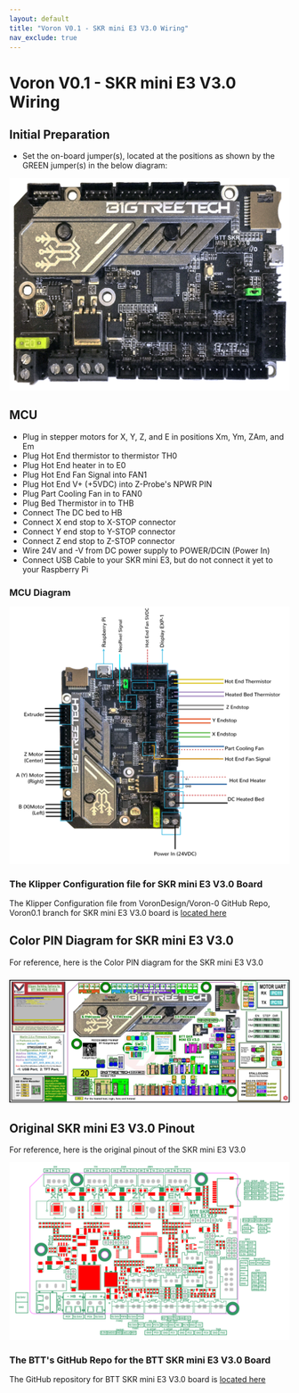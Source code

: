 ```yaml
---
layout: default
title: "Voron V0.1 - SKR mini E3 V3.0 Wiring"
nav_exclude: true
---
```


# Voron V0.1 - SKR mini E3 V3.0 Wiring

## Initial Preparation

* Set the on-board jumper(s), located at the positions as shown by the GREEN jumper(s) in the below diagram:

![](./images/SKR_mini_E3_V3.0_for_Prep_and_Wiring_Diagram_150.png)

## MCU

* Plug in stepper motors for X, Y, Z, and E in positions Xm, Ym, ZAm, and Em
* Plug Hot End thermistor to thermistor TH0
* Plug Hot End heater in to E0
* Plug Hot End Fan Signal into FAN1
* Plug Hot End V+ (+5VDC) into Z-Probe's NPWR PIN
* Plug Part Cooling Fan in to FAN0
* Plug Bed Thermistor in to THB
* Connect The DC bed to HB
* Connect X end stop to X-STOP connector
* Connect Y end stop to Y-STOP connector
* Connect Z end stop to Z-STOP connector
* Wire 24V and -V from DC power supply to POWER/DCIN (Power In)
* Connect USB Cable to your SKR mini E3, but do not connect it yet to your Raspberry Pi

### MCU Diagram

![](./images/Voron0.1_Wiring_Diagram_SKR_mini_E3_V3.0_150.jpg)

### The Klipper Configuration file for SKR mini E3 V3.0 Board

The Klipper Configuration file from VoronDesign/Voron-0 GitHub Repo, Voron0.1 branch for SKR mini E3 V3.0 board is [located here](https://github.com/VoronDesign/Voron-0/blob/Voron0.1/Firmware/skr-mini-E3-v3.0.cfg)

## Color PIN Diagram for SKR mini E3 V3.0

For reference, here is the Color PIN diagram for the SKR mini E3 V3.0

### ![](./images/SKR_mini_E3_V3.0_Color_PIN_diagram_300.jpg)

## Original SKR mini E3 V3.0 Pinout

For reference, here is the original pinout of the SKR mini E3 V3.0

![](./images/miniE3-v30-pinout.png)

### The BTT's GitHub Repo for the BTT SKR mini E3 V3.0 Board

The GitHub repository for BTT SKR mini E3 V3.0 board is [located here](https://github.com/bigtreetech/BIGTREETECH-SKR-mini-E3/tree/master/hardware/BTT%20SKR%20MINI%20E3%20V3.0)